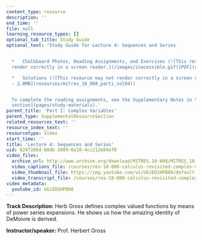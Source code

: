```yaml
---
content_type: resource
description: ''
end_time: ''
file: null
learning_resource_types: []
optional_tab_title: Study Guide
optional_text: 'Study Guide for Lecture 4: Sequences and Series


  *   Chalkboard Photos, Reading Assignments, and Exercises (![This resource may not
  render correctly in a screen reader.](/images/inacessible.gif)[PDF](resources/mitres_18_008_parti_lec04))

  *   Solutions (![This resource may not render correctly in a screen reader.](/images/inacessible.gif)[PDF
  - 2.8MB](resources/mitres_18_008_parti_sol04))


  To complete the reading assignments, see the Supplementary Notes in the [Study Materials
  section](pages/study-materials).'
parent_title: 'Part I: Complex Variables'
parent_type: SupplementalResourceSection
related_resources_text: ''
resource_index_text: ''
resourcetype: Video
start_time: ''
title: 'Lecture 4: Sequences and Series'
uid: 8247206d-60db-3889-0a10-4cc212e84ef0
video_files:
  archive_url: http://www.archive.org/download/MITRES.18-008/MITRES_18-008_Part1_lec4_300k.mp4
  video_captions_file: /courses/res-18-008-calculus-revisited-complex-variables-differential-equations-and-linear-algebra-fall-2011/c0f91540d3ce5881bd2d91d55857c5af_UGiED1HPB08.vtt
  video_thumbnail_file: https://img.youtube.com/vi/UGiED1HPB08/default.jpg
  video_transcript_file: /courses/res-18-008-calculus-revisited-complex-variables-differential-equations-and-linear-algebra-fall-2011/332cdf5484c612ac107ef4fdd6660b55_UGiED1HPB08.pdf
video_metadata:
  youtube_id: UGiED1HPB08
---
```


**Track Description:** Herb Gross defines complex valued functions by means of power series expansions. He shows us how the amazing identity of DeMoivre is derived.

**Instructor/speaker:** Prof. Herbert Gross